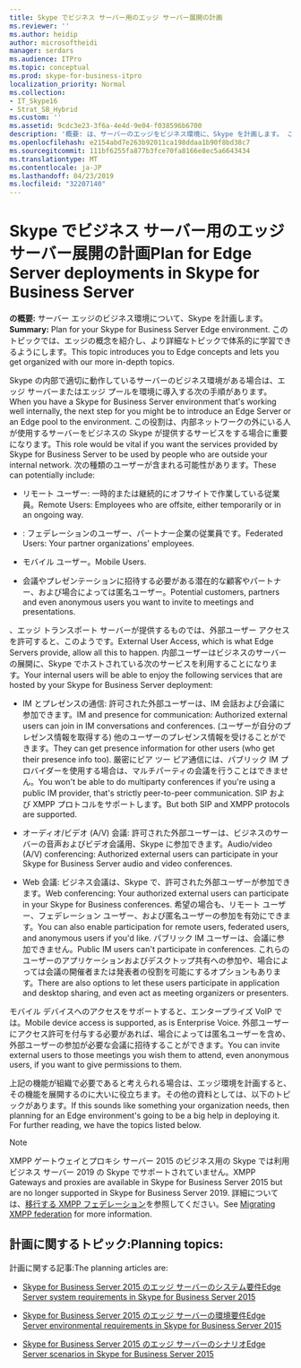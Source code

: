 ```yaml
---
title: Skype でビジネス サーバー用のエッジ サーバー展開の計画
ms.reviewer: ''
ms.author: heidip
author: microsoftheidi
manager: serdars
ms.audience: ITPro
ms.topic: conceptual
ms.prod: skype-for-business-itpro
localization_priority: Normal
ms.collection:
- IT_Skype16
- Strat_SB_Hybrid
ms.custom: ''
ms.assetid: 9cdc3e23-3f6a-4e4d-9e04-f038596b6700
description: '概要: は、サーバーのエッジをビジネス環境に、Skype を計画します。 このトピックでは、エッジの概念を紹介し、より詳細なトピックで体系的に学習できるようにします。'
ms.openlocfilehash: e2154abd7e263b92011ca198ddaa1b90f8bd38c7
ms.sourcegitcommit: 111bf6255fa877b3fce70fa8166e8ec5a6643434
ms.translationtype: MT
ms.contentlocale: ja-JP
ms.lasthandoff: 04/23/2019
ms.locfileid: "32207140"
---
```

# <a name="plan-for-edge-server-deployments-in-skype-for-business-server"></a><span data-ttu-id="a937c-104">Skype でビジネス サーバー用のエッジ サーバー展開の計画</span><span class="sxs-lookup"><span data-stu-id="a937c-104">Plan for Edge Server deployments in Skype for Business Server</span></span>
 
<span data-ttu-id="a937c-105">**の概要:** サーバー エッジのビジネス環境について、Skype を計画します。</span><span class="sxs-lookup"><span data-stu-id="a937c-105">**Summary:** Plan for your Skype for Business Server Edge environment.</span></span> <span data-ttu-id="a937c-106">このトピックでは、エッジの概念を紹介し、より詳細なトピックで体系的に学習できるようにします。</span><span class="sxs-lookup"><span data-stu-id="a937c-106">This topic introduces you to Edge concepts and lets you get organized with our more in-depth topics.</span></span>
  
<span data-ttu-id="a937c-107">Skype の内部で適切に動作しているサーバーのビジネス環境がある場合は、エッジ サーバーまたはエッジ プールを環境に導入する次の手順があります。</span><span class="sxs-lookup"><span data-stu-id="a937c-107">When you have a Skype for Business Server environment that's working well internally, the next step for you might be to introduce an Edge Server or an Edge pool to the environment.</span></span> <span data-ttu-id="a937c-108">この役割は、内部ネットワークの外にいる人が使用するサーバーをビジネスの Skype が提供するサービスをする場合に重要になります。</span><span class="sxs-lookup"><span data-stu-id="a937c-108">This role would be vital if you want the services provided by Skype for Business Server to be used by people who are outside your internal network.</span></span> <span data-ttu-id="a937c-109">次の種類のユーザーが含まれる可能性があります。</span><span class="sxs-lookup"><span data-stu-id="a937c-109">These can potentially include:</span></span>
  
- <span data-ttu-id="a937c-110">リモート ユーザー: 一時的または継続的にオフサイトで作業している従業員。</span><span class="sxs-lookup"><span data-stu-id="a937c-110">Remote Users: Employees who are offsite, either temporarily or in an ongoing way.</span></span>
    
- <span data-ttu-id="a937c-111">: フェデレーションのユーザー、パートナー企業の従業員です。</span><span class="sxs-lookup"><span data-stu-id="a937c-111">Federated Users: Your partner organizations' employees.</span></span>
    
- <span data-ttu-id="a937c-112">モバイル ユーザー。</span><span class="sxs-lookup"><span data-stu-id="a937c-112">Mobile Users.</span></span>
    
- <span data-ttu-id="a937c-113">会議やプレゼンテーションに招待する必要がある潜在的な顧客やパートナー、および場合によっては匿名ユーザー。</span><span class="sxs-lookup"><span data-stu-id="a937c-113">Potential customers, partners and even anonymous users you want to invite to meetings and presentations.</span></span>
    
<span data-ttu-id="a937c-114">、エッジ トランスポート サーバーが提供するものでは、外部ユーザー アクセスを許可すると、このようです。</span><span class="sxs-lookup"><span data-stu-id="a937c-114">External User Access, which is what Edge Servers provide, allow all this to happen.</span></span> <span data-ttu-id="a937c-115">内部ユーザーはビジネスのサーバーの展開に、Skype でホストされている次のサービスを利用することになります。</span><span class="sxs-lookup"><span data-stu-id="a937c-115">Your internal users will be able to enjoy the following services that are hosted by your Skype for Business Server deployment:</span></span>
  
- <span data-ttu-id="a937c-116">IM とプレゼンスの通信: 許可された外部ユーザーは、IM 会話および会議に参加できます。</span><span class="sxs-lookup"><span data-stu-id="a937c-116">IM and presence for communication: Authorized external users can join in IM conversations and conferences.</span></span> <span data-ttu-id="a937c-117">(ユーザーが自分のプレゼンス情報を取得する) 他のユーザーのプレゼンス情報を受けることができます。</span><span class="sxs-lookup"><span data-stu-id="a937c-117">They can get presence information for other users (who get their presence info too).</span></span> <span data-ttu-id="a937c-118">厳密にピア ツー ピア通信には、パブリック IM プロバイダーを使用する場合は、マルチパーティの会議を行うことはできません。</span><span class="sxs-lookup"><span data-stu-id="a937c-118">You won't be able to do multiparty conferences if you're using a public IM provider, that's strictly peer-to-peer communication.</span></span> <span data-ttu-id="a937c-119">SIP および XMPP プロトコルをサポートします。</span><span class="sxs-lookup"><span data-stu-id="a937c-119">But both SIP and XMPP protocols are supported.</span></span>
    
- <span data-ttu-id="a937c-120">オーディオ/ビデオ (A/V) 会議: 許可された外部ユーザーは、ビジネスのサーバーの音声およびビデオ会議用、Skype に参加できます。</span><span class="sxs-lookup"><span data-stu-id="a937c-120">Audio/video (A/V) conferencing: Authorized external users can participate in your Skype for Business Server audio and video conferences.</span></span>
    
- <span data-ttu-id="a937c-121">Web 会議: ビジネス会議は、Skype で、許可された外部ユーザーが参加できます。</span><span class="sxs-lookup"><span data-stu-id="a937c-121">Web conferencing: Your authorized external users can participate in your Skype for Business conferences.</span></span> <span data-ttu-id="a937c-122">希望の場合も、リモート ユーザー、フェデレーション ユーザー、および匿名ユーザーの参加を有効にできます。</span><span class="sxs-lookup"><span data-stu-id="a937c-122">You can also enable participation for remote users, federated users, and anonymous users if you'd like.</span></span> <span data-ttu-id="a937c-123">パブリック IM ユーザーは、会議に参加できません。</span><span class="sxs-lookup"><span data-stu-id="a937c-123">Public IM users can't participate in conferences.</span></span> <span data-ttu-id="a937c-124">これらのユーザーのアプリケーションおよびデスクトップ共有への参加や、場合によっては会議の開催者または発表者の役割を可能にするオプションもあります。</span><span class="sxs-lookup"><span data-stu-id="a937c-124">There are also options to let these users participate in application and desktop sharing, and even act as meeting organizers or presenters.</span></span>
    
<span data-ttu-id="a937c-125">モバイル デバイスへのアクセスをサポートすると、エンタープライズ VoIP では。</span><span class="sxs-lookup"><span data-stu-id="a937c-125">Mobile device access is supported, as is Enterprise Voice.</span></span> <span data-ttu-id="a937c-126">外部ユーザーにアクセス許可を付与する必要があれば、場合によっては匿名ユーザーを含め、外部ユーザーの参加が必要な会議に招待することができます。</span><span class="sxs-lookup"><span data-stu-id="a937c-126">You can invite external users to those meetings you wish them to attend, even anonymous users, if you want to give permissions to them.</span></span>
  
<span data-ttu-id="a937c-p108">上記の機能が組織で必要であると考えられる場合は、エッジ環境を計画すると、その機能を展開するのに大いに役立ちます。その他の資料としては、以下のトピックがあります。</span><span class="sxs-lookup"><span data-stu-id="a937c-p108">If this sounds like something your organization needs, then planning for an Edge environment's going to be a big help in deploying it. For further reading, we have the topics listed below.</span></span>

> [!NOTE]
> <span data-ttu-id="a937c-129">XMPP ゲートウェイとプロキシ サーバー 2015 のビジネス用の Skype では利用ビジネス サーバー 2019 の Skype でサポートされていません。</span><span class="sxs-lookup"><span data-stu-id="a937c-129">XMPP Gateways and proxies are available in Skype for Business Server 2015 but are no longer supported in Skype for Business Server 2019.</span></span> <span data-ttu-id="a937c-130">詳細については、[移行する XMPP フェデレーション](../../../SfBServer2019/migration/migrating-xmpp-federation.md)を参照してください。</span><span class="sxs-lookup"><span data-stu-id="a937c-130">See [Migrating XMPP federation](../../../SfBServer2019/migration/migrating-xmpp-federation.md) for more information.</span></span> 
  
## <a name="planning-topics"></a><span data-ttu-id="a937c-131">計画に関するトピック:</span><span class="sxs-lookup"><span data-stu-id="a937c-131">Planning topics:</span></span>

<span data-ttu-id="a937c-132">計画に関する記事:</span><span class="sxs-lookup"><span data-stu-id="a937c-132">The planning articles are:</span></span>
  
- [<span data-ttu-id="a937c-133">Skype for Business Server 2015 のエッジ サーバーのシステム要件</span><span class="sxs-lookup"><span data-stu-id="a937c-133">Edge Server system requirements in Skype for Business Server 2015</span></span>](system-requirements.md)
    
- [<span data-ttu-id="a937c-134">Skype for Business Server 2015 のエッジ サーバーの環境要件</span><span class="sxs-lookup"><span data-stu-id="a937c-134">Edge Server environmental requirements in Skype for Business Server 2015</span></span>](edge-environmental-requirements.md)
    
- [<span data-ttu-id="a937c-135">Skype for Business Server 2015 のエッジ サーバーのシナリオ</span><span class="sxs-lookup"><span data-stu-id="a937c-135">Edge Server scenarios in Skype for Business Server 2015</span></span>](scenarios.md)
    


